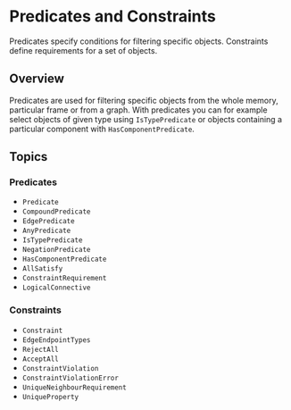 # Predicates and Constraints

Predicates specify conditions for filtering specific objects. Constraints
define requirements for a set of objects.

## Overview

Predicates are used for filtering specific objects from the whole memory, 
particular frame or from a graph. With predicates you can for example select 
objects of given type using ``IsTypePredicate`` or objects containing a
particular component with ``HasComponentPredicate``.

## Topics

### Predicates

- ``Predicate``
- ``CompoundPredicate``
- ``EdgePredicate``
- ``AnyPredicate``
- ``IsTypePredicate``
- ``NegationPredicate``
- ``HasComponentPredicate``
- ``AllSatisfy``
- ``ConstraintRequirement``
- ``LogicalConnective``

### Constraints

- ``Constraint``
- ``EdgeEndpointTypes``
- ``RejectAll``
- ``AcceptAll``
- ``ConstraintViolation``
- ``ConstraintViolationError``
- ``UniqueNeighbourRequirement``
- ``UniqueProperty``
